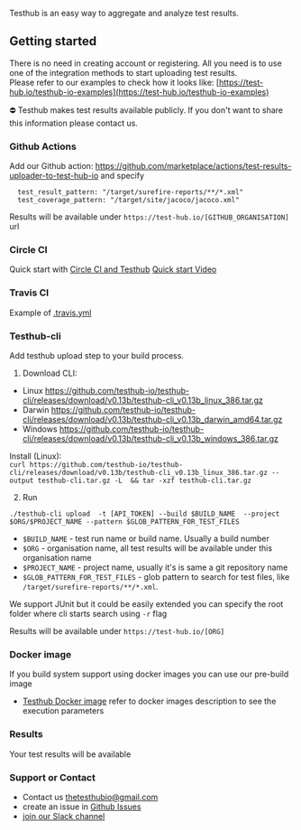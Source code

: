Testhub is an easy way to aggregate and analyze test results. 

## Getting started 

There is no need in creating account or registering. All you need is to use one of the integration methods to start uploading test results.  
Please refer to our examples to check how it looks like: [https://test-hub.io/testhub-io-examples](https://test-hub.io/testhub-io-examples)

⛔ Testhub makes test results available publicly. If you don't want to share this information please contact us. 

### Github Actions
Add our Github action: https://github.com/marketplace/actions/test-results-uploader-to-test-hub-io and specify   
  ```
    test_result_pattern: "/target/surefire-reports/**/*.xml"
    test_coverage_pattern: "/target/site/jacoco/jacoco.xml"
  ```

Results will be available under `https://test-hub.io/[GITHUB_ORGANISATION]` url

### Circle CI

Quick start with [Circle CI and Testhub](https://github.com/testhub-io-examples/okhttp/blob/master/testhub.md)
[Quick start Video](https://u.pcloud.link/publink/show?code=XZayGbXZQcx4n1t4kLmxt8RrmdlojV2oyptX)

### Travis CI
Example of [.travis.yml](https://github.com/testhub-io-examples/nopCommerce/blob/testhub-integration/.travis.yml)


### Testhub-cli

Add testhub upload step to your build process. 
1. Download CLI: 

  - Linux https://github.com/testhub-io/testhub-cli/releases/download/v0.13b/testhub-cli_v0.13b_linux_386.tar.gz
  - Darwin https://github.com/testhub-io/testhub-cli/releases/download/v0.13b/testhub-cli_v0.13b_darwin_amd64.tar.gz
  - Windows https://github.com/testhub-io/testhub-cli/releases/download/v0.13b/testhub-cli_v0.13b_windows_386.tar.gz


  Install (Linux):   
  `curl https://github.com/testhub-io/testhub-cli/releases/download/v0.13b/testhub-cli_v0.13b_linux_386.tar.gz --output testhub-cli.tar.gz -L  && tar -xzf testhub-cli.tar.gz`    
  
2. Run

`./testhub-cli upload  -t [API_TOKEN] --build $BUILD_NAME  --project $ORG/$PROJECT_NAME --pattern $GLOB_PATTERN_FOR_TEST_FILES`
- `$BUILD_NAME` - test run name or build name. Usually a build number
- `$ORG` - organisation name, all test results will be available under this organisation name 
- `$PROJECT_NAME` - project name, usually it's is same a git  repository name 
- `$GLOB_PATTERN_FOR_TEST_FILES` - glob pattern to search for test files, like `/target/surefire-reports/**/*.xml`. 

We support JUnit but it could be easily extended you can specify the root folder where cli starts search using `-r` flag
  
Results will be available under `https://test-hub.io/[ORG]`
  
### Docker image
If you build system support using docker images you can use our pre-build image  
- [Testhub Docker image](https://hub.docker.com/r/testhubio/cli)
refer to docker images description to see the execution parameters 


### Results 
Your test results will be available 

### Support or Contact

- Contact us [thetesthubio@gmail.com](mailto:thetesthubio@gmail.com) 
- create an issue in [Github Issues](https://github.com/testhub-io/docs/issues) 
- [join our Slack channel](https://join.slack.com/t/testhub-hq/shared_invite/zt-nzectxr4-lfTqqUbsSJiZpnFDUXVsYQ)